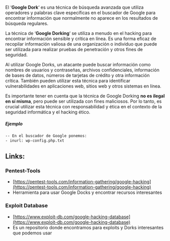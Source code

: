 El ‘**Google Dork**‘ es una técnica de búsqueda avanzada que utiliza operadores y palabras clave específicas en el buscador de Google para encontrar información que normalmente no aparece en los resultados de búsqueda regulares.

La técnica de ‘**Google Dorking**‘ se utiliza a menudo en el hacking para encontrar información sensible y crítica en línea. Es una forma eficaz de recopilar información valiosa de una organización o individuo que puede ser utilizada para realizar pruebas de penetración y otros fines de seguridad.

Al utilizar Google Dorks, un atacante puede buscar información como nombres de usuarios y contraseñas, archivos confidenciales, información de bases de datos, números de tarjetas de crédito y otra información crítica. También pueden utilizar esta técnica para identificar vulnerabilidades en aplicaciones web, sitios web y otros sistemas en línea.

Es importante tener en cuenta que la técnica de Google Dorking **no es ilegal en sí misma**, pero puede ser utilizada con fines maliciosos. Por lo tanto, es crucial utilizar esta técnica con responsabilidad y ética en el contexto de la seguridad informática y el hacking ético.
##### Ejemplo 
```bash
-- En el buscador de Google ponemos: 
- inurl: wp-config.php.txt
```
## Links:

### Pentest-Tools
- [https://pentest-tools.com/information-gathering/google-hacking](https://pentest-tools.com/information-gathering/google-hacking)
- Herramienta para usar Google Docks y encontrar recursos interesantes
### Exploit Database
-  [https://www.exploit-db.com/google-hacking-database](https://www.exploit-db.com/google-hacking-database)
- Es un repositorio donde encontramos para exploits y Dorks interesantes que podemos usar
